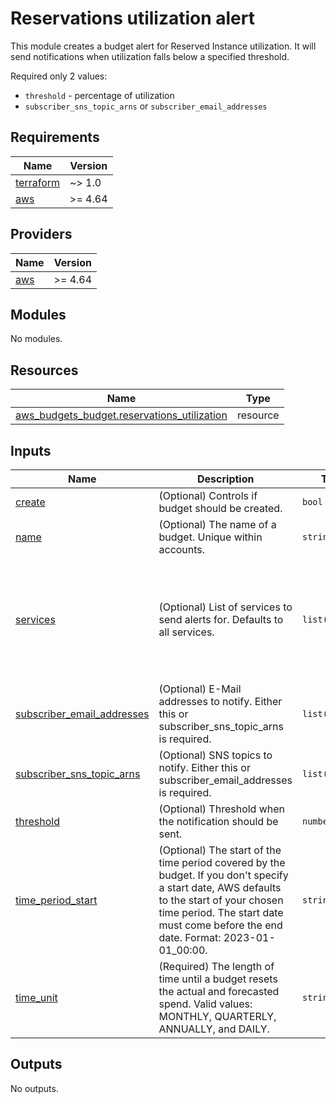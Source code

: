 # Reservations utilization alert

This module creates a budget alert for Reserved Instance utilization. It will send notifications when utilization falls below a specified threshold.

Required only 2 values:
- `threshold` - percentage of utilization
- `subscriber_sns_topic_arns` or `subscriber_email_addresses` 


<!-- BEGINNING OF PRE-COMMIT-TERRAFORM DOCS HOOK -->
## Requirements

| Name | Version |
|------|---------|
| <a name="requirement_terraform"></a> [terraform](#requirement\_terraform) | ~> 1.0 |
| <a name="requirement_aws"></a> [aws](#requirement\_aws) | >= 4.64 |

## Providers

| Name | Version |
|------|---------|
| <a name="provider_aws"></a> [aws](#provider\_aws) | >= 4.64 |

## Modules

No modules.

## Resources

| Name | Type |
|------|------|
| [aws_budgets_budget.reservations_utilization](https://registry.terraform.io/providers/hashicorp/aws/latest/docs/resources/budgets_budget) | resource |

## Inputs

| Name | Description | Type | Default | Required |
|------|-------------|------|---------|:--------:|
| <a name="input_create"></a> [create](#input\_create) | (Optional) Controls if budget should be created. | `bool` | `true` | no |
| <a name="input_name"></a> [name](#input\_name) | (Optional) The name of a budget. Unique within accounts. | `string` | `"ri-utilization-budget-alerts"` | no |
| <a name="input_services"></a> [services](#input\_services) | (Optional) List of services to send alerts for. Defaults to all services. | `list(string)` | <pre>[<br>  "Amazon Elasticsearch Service",<br>  "Amazon Relational Database Service",<br>  "Amazon Redshift",<br>  "Amazon Elastic Compute Cloud - Compute",<br>  "Amazon ElastiCache",<br>  "Amazon OpenSearch Service"<br>]</pre> | no |
| <a name="input_subscriber_email_addresses"></a> [subscriber\_email\_addresses](#input\_subscriber\_email\_addresses) | (Optional) E-Mail addresses to notify. Either this or subscriber\_sns\_topic\_arns is required. | `list(string)` | `[]` | no |
| <a name="input_subscriber_sns_topic_arns"></a> [subscriber\_sns\_topic\_arns](#input\_subscriber\_sns\_topic\_arns) | (Optional) SNS topics to notify. Either this or subscriber\_email\_addresses is required. | `list(string)` | `[]` | no |
| <a name="input_threshold"></a> [threshold](#input\_threshold) | (Optional) Threshold when the notification should be sent. | `number` | `90` | no |
| <a name="input_time_period_start"></a> [time\_period\_start](#input\_time\_period\_start) | (Optional) The start of the time period covered by the budget. If you don't specify a start date, AWS defaults to the start of your chosen time period. The start date must come before the end date. Format: 2023-01-01\_00:00. | `string` | `"2023-01-01_00:00"` | no |
| <a name="input_time_unit"></a> [time\_unit](#input\_time\_unit) | (Required) The length of time until a budget resets the actual and forecasted spend. Valid values: MONTHLY, QUARTERLY, ANNUALLY, and DAILY. | `string` | `"MONTHLY"` | no |

## Outputs

No outputs.
<!-- END OF PRE-COMMIT-TERRAFORM DOCS HOOK -->